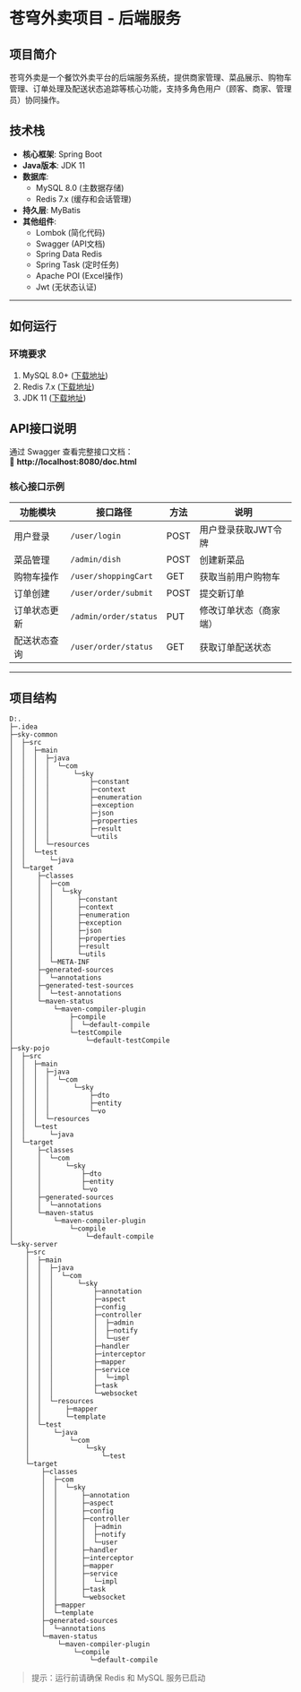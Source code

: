 # 苍穹外卖项目 - 后端服务

## 项目简介
苍穹外卖是一个餐饮外卖平台的后端服务系统，提供商家管理、菜品展示、购物车管理、订单处理及配送状态追踪等核心功能，支持多角色用户（顾客、商家、管理员）协同操作。

## 技术栈
- **核心框架**: Spring Boot
- **Java版本**: JDK 11
- **数据库**: 
  - MySQL 8.0 (主数据存储)
  - Redis 7.x (缓存和会话管理)
- **持久层**: MyBatis
- **其他组件**: 
  - Lombok (简化代码)
  - Swagger (API文档)
  - Spring Data Redis
  - Spring Task (定时任务)
  - Apache POI (Excel操作)
  - Jwt (无状态认证)

---

## 如何运行

### 环境要求
1. MySQL 8.0+ ([下载地址](https://dev.mysql.com/downloads/))
2. Redis 7.x ([下载地址](https://redis.io/download))
3. JDK 11 ([下载地址](https://www.oracle.com/java/technologies/downloads/))


## API接口说明
通过 Swagger 查看完整接口文档：  
🔗 **http://localhost:8080/doc.html**

### 核心接口示例
| 功能模块       | 接口路径               | 方法 | 说明                     |
|----------------|------------------------|------|--------------------------|
| 用户登录       | `/user/login`          | POST | 用户登录获取JWT令牌      |
| 菜品管理       | `/admin/dish`          | POST | 创建新菜品               |
| 购物车操作     | `/user/shoppingCart`   | GET  | 获取当前用户购物车       |
| 订单创建       | `/user/order/submit`   | POST | 提交新订单               |
| 订单状态更新   | `/admin/order/status`  | PUT  | 修改订单状态（商家端）   |
| 配送状态查询   | `/user/order/status`   | GET  | 获取订单配送状态         |

---

## 项目结构
```
D:.
├─.idea
├─sky-common
│  ├─src
│  │  ├─main
│  │  │  ├─java
│  │  │  │  └─com
│  │  │  │      └─sky
│  │  │  │          ├─constant
│  │  │  │          ├─context
│  │  │  │          ├─enumeration
│  │  │  │          ├─exception
│  │  │  │          ├─json
│  │  │  │          ├─properties
│  │  │  │          ├─result
│  │  │  │          └─utils
│  │  │  └─resources
│  │  └─test
│  │      └─java
│  └─target
│      ├─classes
│      │  ├─com
│      │  │  └─sky
│      │  │      ├─constant
│      │  │      ├─context
│      │  │      ├─enumeration
│      │  │      ├─exception
│      │  │      ├─json
│      │  │      ├─properties
│      │  │      ├─result
│      │  │      └─utils
│      │  └─META-INF
│      ├─generated-sources
│      │  └─annotations
│      ├─generated-test-sources
│      │  └─test-annotations
│      └─maven-status
│          └─maven-compiler-plugin
│              ├─compile
│              │  └─default-compile
│              └─testCompile
│                  └─default-testCompile
├─sky-pojo
│  ├─src
│  │  ├─main
│  │  │  ├─java
│  │  │  │  └─com
│  │  │  │      └─sky
│  │  │  │          ├─dto
│  │  │  │          ├─entity
│  │  │  │          └─vo
│  │  │  └─resources
│  │  └─test
│  │      └─java
│  └─target
│      ├─classes
│      │  └─com
│      │      └─sky
│      │          ├─dto
│      │          ├─entity
│      │          └─vo
│      ├─generated-sources
│      │  └─annotations
│      └─maven-status
│          └─maven-compiler-plugin
│              └─compile
│                  └─default-compile
└─sky-server
    ├─src
    │  ├─main
    │  │  ├─java
    │  │  │  └─com
    │  │  │      └─sky
    │  │  │          ├─annotation
    │  │  │          ├─aspect
    │  │  │          ├─config
    │  │  │          ├─controller
    │  │  │          │  ├─admin
    │  │  │          │  ├─notify
    │  │  │          │  └─user
    │  │  │          ├─handler
    │  │  │          ├─interceptor
    │  │  │          ├─mapper
    │  │  │          ├─service
    │  │  │          │  └─impl
    │  │  │          ├─task
    │  │  │          └─websocket
    │  │  └─resources
    │  │      ├─mapper
    │  │      └─template
    │  └─test
    │      └─java
    │          └─com
    │              └─sky
    │                  └─test
    └─target
        ├─classes
        │  ├─com
        │  │  └─sky
        │  │      ├─annotation
        │  │      ├─aspect
        │  │      ├─config
        │  │      ├─controller
        │  │      │  ├─admin
        │  │      │  ├─notify
        │  │      │  └─user
        │  │      ├─handler
        │  │      ├─interceptor
        │  │      ├─mapper
        │  │      ├─service
        │  │      │  └─impl
        │  │      ├─task
        │  │      └─websocket
        │  ├─mapper
        │  └─template
        ├─generated-sources
        │  └─annotations
        └─maven-status
            └─maven-compiler-plugin
                └─compile
                    └─default-compile
```

> 提示：运行前请确保 Redis 和 MySQL 服务已启动
